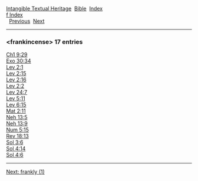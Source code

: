[Intangible Textual Heritage](../../index)  [Bible](../index) 
[Index](index)   
[f Index](_f_)  
  [Previous](c04510)  [Next](c04512) 

------------------------------------------------------------------------

### &lt;frankincense&gt; 17 entries

[Ch1 9:29](../kjv/ch1009.htm#029)  
[Exo 30:34](../kjv/exo030.htm#034)  
[Lev 2:1](../kjv/lev002.htm#001)  
[Lev 2:15](../kjv/lev002.htm#015)  
[Lev 2:16](../kjv/lev002.htm#016)  
[Lev 2:2](../kjv/lev002.htm#002)  
[Lev 24:7](../kjv/lev024.htm#007)  
[Lev 5:11](../kjv/lev005.htm#011)  
[Lev 6:15](../kjv/lev006.htm#015)  
[Mat 2:11](../kjv/mat002.htm#011)  
[Neh 13:5](../kjv/neh013.htm#005)  
[Neh 13:9](../kjv/neh013.htm#009)  
[Num 5:15](../kjv/num005.htm#015)  
[Rev 18:13](../kjv/rev018.htm#013)  
[Sol 3:6](../kjv/sol003.htm#006)  
[Sol 4:14](../kjv/sol004.htm#014)  
[Sol 4:6](../kjv/sol004.htm#006)  

------------------------------------------------------------------------

[Next: frankly (1)](c04512)

